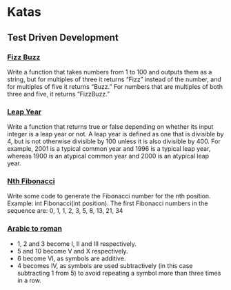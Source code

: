 # Katas

## Test Driven Development

### [Fizz Buzz](fizz_buzz/)

Write a function that takes numbers from 1 to 100 and outputs them as a string, but for multiples of three it returns “Fizz” instead of the number, and for multiples of five it returns “Buzz.” For numbers that are multiples of both three and five, it returns “FizzBuzz.”

### [Leap Year](leap_year/)

Write a function that returns true or false depending on whether its input integer is a leap year or not.
A leap year is defined as one that is divisible by 4, but is not otherwise divisible by 100 unless it is also divisible by 400.
For example, 2001 is a typical common year and 1996 is a typical leap year, whereas 1900 is an atypical common year and 2000 is an atypical leap year.

### [Nth Fibonacci](nth_fibonacci/)

Write some code to generate the Fibonacci number for the nth position.
Example: int Fibonacci(int position). The first Fibonacci numbers in the sequence are: 0, 1, 1, 2, 3, 5, 8, 13, 21, 34

### [Arabic to roman](arabic_to_roman/)

- 1, 2 and 3 become I, II and III respectively.
- 5 and 10 become V and X respectively.
- 6 become VI, as symbols are additive.
- 4 becomes IV, as symbols are used subtractively (in this case subtracting 1 from 5) to avoid repeating a symbol more than three times in a row.
